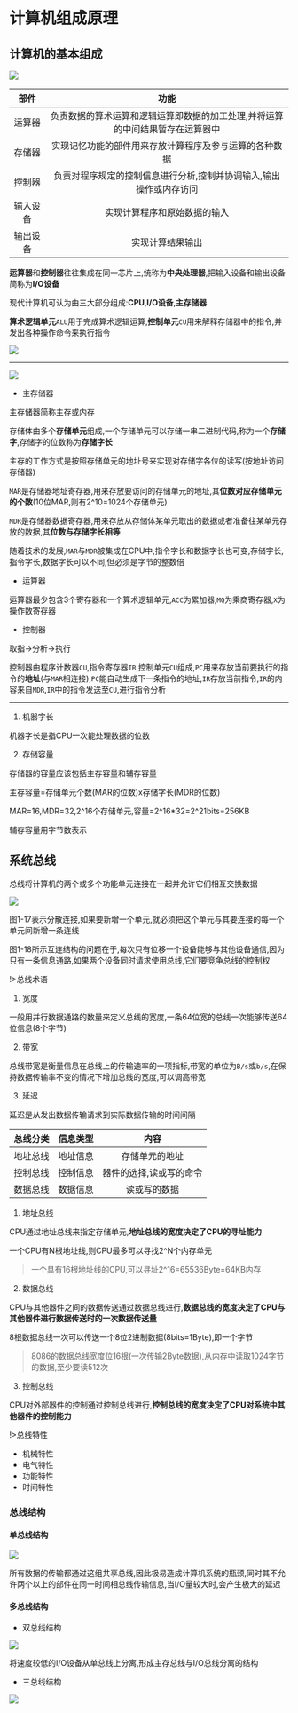 # 计算机组成原理

## 计算机的基本组成

![](https://img.misaka.gq/Notes/subject/计算机组成原理/计算机结构框图.png)

|部件|功能|
|:---:|:---:|
|运算器|负责数据的算术运算和逻辑运算即数据的加工处理,并将运算的中间结果暂存在运算器中|
|存储器|实现记忆功能的部件用来存放计算程序及参与运算的各种数据|
|控制器|负责对程序规定的控制信息进行分析,控制并协调输入,输出操作或内存访问|
|输入设备|实现计算程序和原始数据的输入|
|输出设备|实现计算结果输出|

**运算器**和**控制器**往往集成在同一芯片上,统称为**中央处理器**,把输入设备和输出设备简称为**I/O设备**

现代计算机可认为由三大部分组成:**CPU**,**I/O设备**,**主存储器**

**算术逻辑单元**`ALU`用于完成算术逻辑运算,**控制单元**`CU`用来解释存储器中的指令,并发出各种操作命令来执行指令

![](https://img.misaka.gq/Notes/subject/计算机组成原理/ALU_CU.png)

---

![](https://img.misaka.gq/Notes/subject/计算机组成原理/细化的计算机组成框图.png)

- 主存储器

主存储器简称主存或内存

存储体由多个**存储单元**组成,一个存储单元可以存储一串二进制代码,称为一个**存储字**,存储字的位数称为**存储字长**

主存的工作方式是按照存储单元的地址号来实现对存储字各位的读写(按地址访问存储器)

`MAR`是存储器地址寄存器,用来存放要访问的存储单元的地址,其**位数对应存储单元的个数**(10位MAR,则有2^10=1024个存储单元)

`MDR`是存储器数据寄存器,用来存放从存储体某单元取出的数据或者准备往某单元存放的数据,其**位数与存储字长相等**

随着技术的发展,`MAR`与`MDR`被集成在CPU中,指令字长和数据字长也可变,存储字长,指令字长,数据字长可以不同,但必须是字节的整数倍

- 运算器

运算器最少包含3个寄存器和一个算术逻辑单元,`ACC`为累加器,`MQ`为乘商寄存器,`X`为操作数寄存器

- 控制器

取指->分析->执行

控制器由程序计数器`CU`,指令寄存器`IR`,控制单元`CU`组成,`PC`用来存放当前要执行的指令的**地址**(与`MAR`相连接),`PC`能自动生成下一条指令的地址,`IR`存放当前指令,`IR`的内容来自`MDR`,`IR`中的指令发送至`CU`,进行指令分析

---

1. 机器字长

机器字长是指CPU一次能处理数据的位数

2. 存储容量

存储器的容量应该包括主存容量和辅存容量

主存容量=存储单元个数(MAR的位数)x存储字长(MDR的位数)

MAR=16,MDR=32,2^16个存储单元,容量=2^16*32=2^21bits=256KB

辅存容量用字节数表示

## 系统总线

总线将计算机的两个或多个功能单元连接在一起并允许它们相互交换数据

![](https://img.misaka.gq/Notes/subject/计算机组成原理/总线.png)

图1-17表示分散连接,如果要新增一个单元,就必须把这个单元与其要连接的每一个单元间新增一条连线

图1-18所示互连结构的问题在于,每次只有位移一个设备能够与其他设备通信,因为只有一条信息通路,如果两个设备同时请求使用总线,它们要竞争总线的控制权

!>总线术语

1. 宽度

一般用并行数据通路的数量来定义总线的宽度,一条64位宽的总线一次能够传送64位信息(8个字节)

2. 带宽

总线带宽是衡量信息在总线上的传输速率的一项指标,带宽的单位为`B/s`或`b/s`,在保持数据传输率不变的情况下增加总线的宽度,可以调高带宽

3. 延迟

延迟是从发出数据传输请求到实际数据传输的时间间隔

|总线分类|信息类型|内容|
|:---:|:---:|:---:|
|地址总线|地址信息|存储单元的地址|
|控制总线|控制信息|器件的选择,读或写的命令|
|数据总线|数据信息|读或写的数据|

1. 地址总线

CPU通过地址总线来指定存储单元,**地址总线的宽度决定了CPU的寻址能力**

一个CPU有N根地址线,则CPU最多可以寻找2^N个内存单元

>一个具有16根地址线的CPU,可以寻址2^16=65536Byte=64KB内存

2. 数据总线

CPU与其他器件之间的数据传送通过数据总线进行,**数据总线的宽度决定了CPU与其他器件进行数据传送时的一次数据传送量**

8根数据总线一次可以传送一个8位2进制数据(8bits=1Byte),即一个字节

>8086的数据总线宽度位16根(一次传输2Byte数据),从内存中读取1024字节的数据,至少要读512次

3. 控制总线

CPU对外部器件的控制通过控制总线进行,**控制总线的宽度决定了CPU对系统中其他器件的控制能力**

!>总线特性

- 机械特性
- 电气特性
- 功能特性
- 时间特性

### 总线结构

#### 单总线结构

![](https://img.misaka.gq/Notes/subject/计算机组成原理/单总线结构.png)

所有数据的传输都通过这组共享总线,因此极易造成计算机系统的瓶颈,同时其不允许两个以上的部件在同一时间相总线传输信息,当I/O量较大时,会产生极大的延迟

#### 多总线结构

- 双总线结构

![](https://img.misaka.gq/Notes/subject/计算机组成原理/双总线结构.png)

将速度较低的I/O设备从单总线上分离,形成主存总线与I/O总线分离的结构

- 三总线结构

![](https://img.misaka.gq/Notes/subject/计算机组成原理/三总线结构.png)